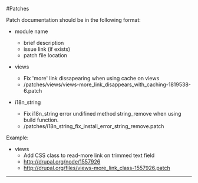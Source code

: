 #Patches

Patch documentation should be in the following format:

* module name
  * brief description
  * issue link (if exists)
  * patch file location

* views
  * Fix 'more' link dissapearing when using cache on views
  * /patches/views/views-more_link_disappears_with_caching-1819538-6.patch

* i18n_string
  * Fix i18n_string error undifined method string_remove when using build function.
  * /patches/i18n_string_fix_install_error_string_remove.patch


Example:

* views
  * Add CSS class to read-more link on trimmed text field
  * http://drupal.org/node/1557926
  * http://drupal.org/files/views-more_link_class-1557926.patch

---
